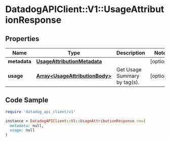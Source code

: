 # DatadogAPIClient::V1::UsageAttributionResponse

## Properties

| Name | Type | Description | Notes |
| ---- | ---- | ----------- | ----- |
| **metadata** | [**UsageAttributionMetadata**](UsageAttributionMetadata.md) |  | [optional] |
| **usage** | [**Array&lt;UsageAttributionBody&gt;**](UsageAttributionBody.md) | Get Usage Summary by tag(s). | [optional] |

## Code Sample

```ruby
require 'datadog_api_client/v1'

instance = DatadogAPIClient::V1::UsageAttributionResponse.new(
  metadata: null,
  usage: null
)
```

